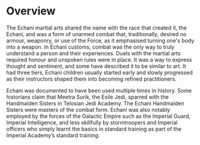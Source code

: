 # Overview

The Echani martial arts shared the name with the race that created it, the Echani, and was a form of unarmed combat that, traditionally, desired no armour, weaponry, or use of the Force, as it emphasised turning one's body into a weapon.
In Echani customs, combat was the only way to truly understand a person and their experiences.
Duels with the martial arts required honour and unspoken rules were in place.
It was a way to express thought and sentiment, and some have described it to be similar to art.
It had three tiers, Echani children usually started early and slowly progressed as their instructors shaped them into becoming refined practitioners.

Echani was documented to have been used multiple times in history.
Some historians claim that Meetra Surik, the Exile Jedi, sparred with the Handmaiden Sisters in Telosian Jedi Academy.
The Echani Handmaiden Sisters were masters of the combat form.
Echani was also notably employed by the forces of the Galactic Empire such as the Imperial Guard, Imperial Intelligence, and less skillfully by stormtroopers and Imperial officers who simply learnt the basics in standard training as part of the Imperial Academy’s standard training.
